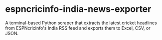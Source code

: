 # espncricinfo-india-news-exporter
A terminal-based Python scraper that extracts the latest cricket headlines from ESPNcricinfo's India RSS feed and exports them to Excel, CSV, or JSON.
